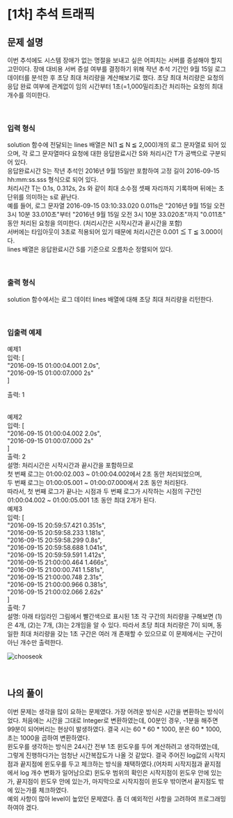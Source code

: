 # [1차] 추석 트래픽

## 문제 설명
이번 추석에도 시스템 장애가 없는 명절을 보내고 싶은 어피치는 서버를 증설해야 할지 고민이다. 장애 대비용 서버 증설 여부를 결정하기 위해 작년 추석 기간인 9월 15일 로그 데이터를 분석한 후 초당 최대 처리량을 계산해보기로 했다. 초당 최대 처리량은 요청의 응답 완료 여부에 관계없이 임의 시간부터 1초(=1,000밀리초)간 처리하는 요청의 최대 개수를 의미한다.

<br>

### 입력 형식
solution 함수에 전달되는 lines 배열은 N(1 ≦ N ≦ 2,000)개의 로그 문자열로 되어 있으며, 각 로그 문자열마다 요청에 대한 응답완료시간 S와 처리시간 T가 공백으로 구분되어 있다.<br>
응답완료시간 S는 작년 추석인 2016년 9월 15일만 포함하여 고정 길이 2016-09-15 hh:mm:ss.sss 형식으로 되어 있다.<br>
처리시간 T는 0.1s, 0.312s, 2s 와 같이 최대 소수점 셋째 자리까지 기록하며 뒤에는 초 단위를 의미하는 s로 끝난다.<br>
예를 들어, 로그 문자열 2016-09-15 03:10:33.020 0.011s은 "2016년 9월 15일 오전 3시 10분 33.010초"부터 "2016년 9월 15일 오전 3시 10분 33.020초"까지 "0.011초" 동안 처리된 요청을 의미한다. (처리시간은 시작시간과 끝시간을 포함)<br>
서버에는 타임아웃이 3초로 적용되어 있기 때문에 처리시간은 0.001 ≦ T ≦ 3.000이다.<br>
lines 배열은 응답완료시간 S를 기준으로 오름차순 정렬되어 있다.

<br>

### 출력 형식
solution 함수에서는 로그 데이터 lines 배열에 대해 초당 최대 처리량을 리턴한다.

<br>

### 입출력 예제
예제1<br>
입력: [<br>
"2016-09-15 01:00:04.001 2.0s",<br>
"2016-09-15 01:00:07.000 2s"<br>
]
<br>

출력: 1

<br>
예제2<br>
입력: [<br>
"2016-09-15 01:00:04.002 2.0s",<br>
"2016-09-15 01:00:07.000 2s"<br>
]

<br>
출력: 2

<br>
설명: 처리시간은 시작시간과 끝시간을 포함하므로<br>
첫 번째 로그는 01:00:02.003 ~ 01:00:04.002에서 2초 동안 처리되었으며,<br>
두 번째 로그는 01:00:05.001 ~ 01:00:07.000에서 2초 동안 처리된다.<br>
따라서, 첫 번째 로그가 끝나는 시점과 두 번째 로그가 시작하는 시점의 구간인 01:00:04.002 ~ 01:00:05.001 1초 동안 최대 2개가 된다.

<br>
예제3<br>
입력: [<br>
"2016-09-15 20:59:57.421 0.351s",<br>
"2016-09-15 20:59:58.233 1.181s",<br>
"2016-09-15 20:59:58.299 0.8s",<br>
"2016-09-15 20:59:58.688 1.041s",<br>
"2016-09-15 20:59:59.591 1.412s",<br>
"2016-09-15 21:00:00.464 1.466s",<br>
"2016-09-15 21:00:00.741 1.581s",<br>
"2016-09-15 21:00:00.748 2.31s",<br>
"2016-09-15 21:00:00.966 0.381s",<br>
"2016-09-15 21:00:02.066 2.62s"<br>
]

<br>
출력: 7

<br>
설명: 아래 타임라인 그림에서 빨간색으로 표시된 1초 각 구간의 처리량을 구해보면 (1)은 4개, (2)는 7개, (3)는 2개임을 알 수 있다. 따라서 초당 최대 처리량은 7이 되며, 동일한 최대 처리량을 갖는 1초 구간은 여러 개 존재할 수 있으므로 이 문제에서는 구간이 아닌 개수만 출력한다.

<br>

![chooseok](http://t1.kakaocdn.net/welcome2018/chuseok-01-v5.png)

<br>

## 나의 풀이
이번 문제는 생각을 많이 요하는 문제였다. 가장 어려운 방식은 시간을 변환하는 방식이었다. 처음에는 시간을 그대로 Integer로 변환하였는데, 00분인 경우, -1분을 해주면 99분이 되어버리는 현상이 발생하였다. 결국 시는 60 * 60 * 1000, 분은 60 * 1000, 초는 1000을 곱하여 변환하였다. <br>
윈도우를 생각하는 방식은 24시간 전부 1초 윈도우를 두어 계산하려고 생각하였는데, 그렇게 진행하다가는 엄청난 시간복잡도가 나올 것 같았다. 결국 주어진 log값의 시작지점과 끝지점에 윈도우를 두고 체크하는 방식을 채택하였다.(어차피 시작지점과 끝지점에서 log 개수 변화가 일어남으로) 윈도우 범위의 확인은 시작지점이 윈도우 안에 있는가, 끝지점이 윈도우 안에 있는가, 마지막으로 시작지점이 윈도우 밖이면서 끝지점도 밖에 있는가를 체크하였다. 
<br>
예외 사항이 많아 level이 높았던 문제였다. 좀 더 예외적인 사항을 고려하여 프로그래밍 하여야 겠다.
